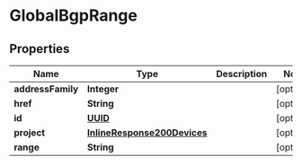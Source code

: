 
# GlobalBgpRange

## Properties
Name | Type | Description | Notes
------------ | ------------- | ------------- | -------------
**addressFamily** | **Integer** |  |  [optional]
**href** | **String** |  |  [optional]
**id** | [**UUID**](UUID.md) |  |  [optional]
**project** | [**InlineResponse200Devices**](InlineResponse200Devices.md) |  |  [optional]
**range** | **String** |  |  [optional]




